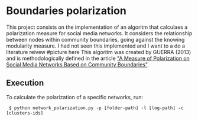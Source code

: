 # Boundaries polarization

This project consists on the implementation of an algoritm that calculaes a polarization measure for social media networks. It considers the relationship between nodes within community boundaries, going against the knowing modularity measure.
I had not seen this implemented and I want to a do a literature reivew 
#picture here
This algoritm was created by GUERRA (2013) and is methodologically defined in the article ["A Measure of Polarization on Social Media Networks Based on Community Boundaries"](https://www.aaai.org/ocs/index.php/ICWSM/ICWSM13/paper/viewPaper/6104).

## Execution

To calculate the polarization of a specific networks, run:
```
 $ python network_polarization.py -p [folder-path] -l [log-path] -c [clusters-ids]
```


